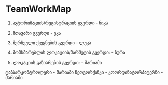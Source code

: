 # TeamWorkMap

1. ავტორიზაციის/რეგისტრაციის გვერდი  - ნიკა 

2. მთავარი გვერდი - ეკა

3. შერჩეული ქვეყნების გვერდი - ლუკა

4. მომხმარებლის ლოკაციის/მარშუტის გვერდი: - ზურა

5. ლოკაციის გაზიარების გვერდი: - მარიამი

ტაბბარკონტროლერი - მარიამი
ნეთვორქინკი -
კოორდინატორპატერნი - მარიამი
